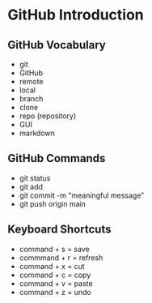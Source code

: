 # GitHub Introduction

## GitHub Vocabulary
- git
- GitHub
- remote
- local
- branch
- clone
- repo (repository)
- GUI
- markdown

## GitHub Commands
- git status
- git add <file-name>
- git commit -m "meaningful message"
- git push origin main

## Keyboard Shortcuts
- command + s = save
- commmand + r = refresh
- command + x = cut
- command + c = copy
- command + v = paste
- command + z = undo
